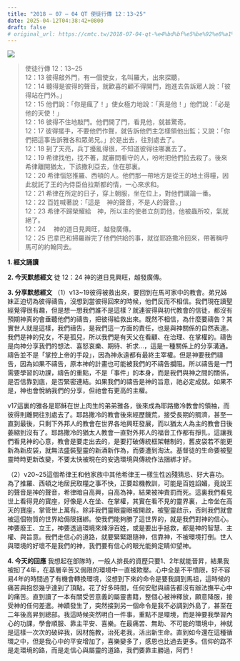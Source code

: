 ```yaml
---
title: "2018 – 07 – 04 QT 使徒行傳 12：13~25"
date: 2025-04-12T04:38:42+0800
draft: false
# original_url: https://cmtc.tw/2018-07-04-qt-%e4%bd%bf%e5%be%92%e8%a1%8c%e5%82%b3-12%ef%bc%9a1325
---
```


![](/images/qt.jpg)
> 使徒行傳 12：13\~25  
> 12：13 彼得敲外門，有一個使女，名叫羅大，出來探聽，  
> 12：14 聽得是彼得的聲音，就歡喜的顧不得開門，跑進去告訴眾人說：「彼得站在門外。」  
> 12：15 他們說：「你是瘋了！」使女極力地說：「真是他！」他們說：「必是他的天使！」  
> 12：16 彼得不住地敲門。他們開了門，看見他，就甚驚奇。  
> 12：17 彼得擺手，不要他們作聲，就告訴他們主怎樣領他出監；又說：「你們把這事告訴雅各和眾弟兄。」於是出去，往別處去了。  
> 12：18 到了天亮，兵丁擾亂得很，不知道彼得往哪裏去了。  
> 12：19 希律找他，找不著，就審問看守的人，吩咐把他們拉去殺了。後來希律離開猶太，下該撒利亞去，住在那裏。  
> 12：20 希律惱怒推羅、西頓的人。他們那一帶地方是從王的地土得糧，因此就託了王的內侍臣伯拉斯都的情，一心來求和。  
> 12：21 希律在所定的日子，穿上朝服，坐在位上，對他們講論一番。  
> 12：22 百姓喊著說：「這是　神的聲音，不是人的聲音。」  
> 12：23 希律不歸榮耀給　神，所以主的使者立刻罰他，他被蟲所咬，氣就絕了。  
> 12：24 　神的道日見興旺，越發廣傳。  
> 12：25 巴拿巴和掃羅辦完了他們供給的事，就從耶路撒冷回來，帶著稱呼馬可的約翰同去。

**1. 經文誦讀**

**2.  今天默想經文**
徒 12：24 神的道日見興旺，越發廣傳。

**3. 分享默想經文**
（1）v13\~19彼得被救出來，要回到在馬可家中的教會。弟兄姊妹正迫切為彼得禱告，沒想到當彼得回來的時候，他們反而不相信。我們現在讀聖經覺得很有趣，但是想一想我們誰不是這樣？就連彼得與初代教會的信徒，都沒有預期神真的會垂聽他們的禱告，把彼得給救出來。既然不相信，為什麼要禱告？其實世人就是這樣，我們禱告，是我們這一方面的責任，也是與神關係的自然表達。我們是神的兒女，不是孤兒，所以我們是有天父在看顧、在治理、在掌權的。禱告是向神分享我們的想法、喜怒哀樂、期待、祈求…，這是一種關係上的分享溝通。禱告並不是「掌控上帝的手段」，因為神永遠都有最終主宰權。但是神要我們禱告，因為如果不禱告，原本神的計畫也可能被我們的不禱告攔阻。所以禱告是一門需要學習的功課，禱告的重點，不是「事件」的本身，而是我們與神之間的關係，是否信靠到底，是否緊密連結。如果我們的禱告是神的旨意，祂必定成就。如果不是，神也會悅納我們的分享，但祂會有更高的主權。

v17這裏的雅各是耶穌在世上肉生的弟弟雅各，後來成為耶路撒冷教會的領袖，而彼得則離開往別處去了。耶路撒冷的教會後來經歷饑荒，接受長期的賙濟，甚至一直到最後，只剩下外邦人的教會在世界各地興旺發展，而以猶太人為主的教會日後萎縮到沒有了。耶路撒冷的猶太人教會一直對外邦人的福音工作都有掙扎，這讓我們看見神的心意，教會是要走出去的，是要打破傳統框架轄制的，舊皮袋若不能更新為新皮袋，就無法盛裝聖靈的新酒新作為，而要遭到淘汰。基督徒的生命要被聖靈時時更新改變，不要太快被現在的安逸環境與傳統作法捆綁才好。

（2）v20\~25這個希律王和他家族中其他希律王一樣生性凶殘猜忌、好大喜功。為了推羅、西頓之地居民取糧之事不快，正要趁機教訓，可能是百姓諂媚，竟說王的聲音是神的聲音，希律暗自高興，自高為神，結果被神責罰而死。這裏我們看見世上看得見的寶座，好像是人在坐、在掌權，其實在看不見的靈界裏，上帝坐在高天的寶座，掌管世上萬有。除非我們靈眼靈眼被開啟，被聖靈啟示，否則我們就會被這個物質的世界給侷限捆綁。使我們能夠勝了這世界的，就是我們對神的信心。神要廢王、立王，神要透過環境來煉淨百姓，或是要出手拯救，都是神的智慧、主權、與旨意。我們走信心的道路，就要緊緊跟隨神，信靠神，不被環境打倒。世人與環境的好壞不是我們的神，我們要有信心的眼光能夠定睛仰望神。

**4. 今天的回應**
我想起在部隊時，一般人排長的資歷只要1、2年就能晉昇，結果我被抝了4年，在基層辛苦又侷限的環境中一直被欺壓。心中全是不平憤限，好不容易4年的時間過了有機會轉換環境，沒想到下來的命令是要我調到馬祖，這時候的痛苦與抱怨幾乎達到了頂點。花了好多時間，任何安慰與禱告都沒有辦法撫平心中的痛苦。直到讀了一本有關受苦意義的屬靈書籍，整個心被神釋放，願意降服，接受神的任何差遣。神蹟發生了，突然接到另一個命令是我不必調到外島了，甚至在二年後高昇到總部。我這時候突然明白一件事，重點不是環境，而是神要我學習內心的功課，學會順服、靠主平安、喜樂。在最痛苦、無助、不可能的環境中，神就是這樣一次次的破碎我，因材施教，治死老我，活出新生命。直到如今還在這種循環之中，但是我心中的平安增加了，喜樂變多了，感恩也比過去更多。信仰的路不是走環境的路，而是走信心與屬靈的道路，我們要靠主勝過，阿們！
